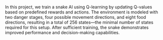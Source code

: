 In this project, we train a snake AI using Q-learning by updating Q-values based on predefined rewards and actions. The environment is modeled with two danger stages, four possible movement directions, and eight food directions, resulting in a total of 256 states—the minimal number of states required for this setup. After sufficient training, the snake demonstrates improved performance and decision-making capabilities.
